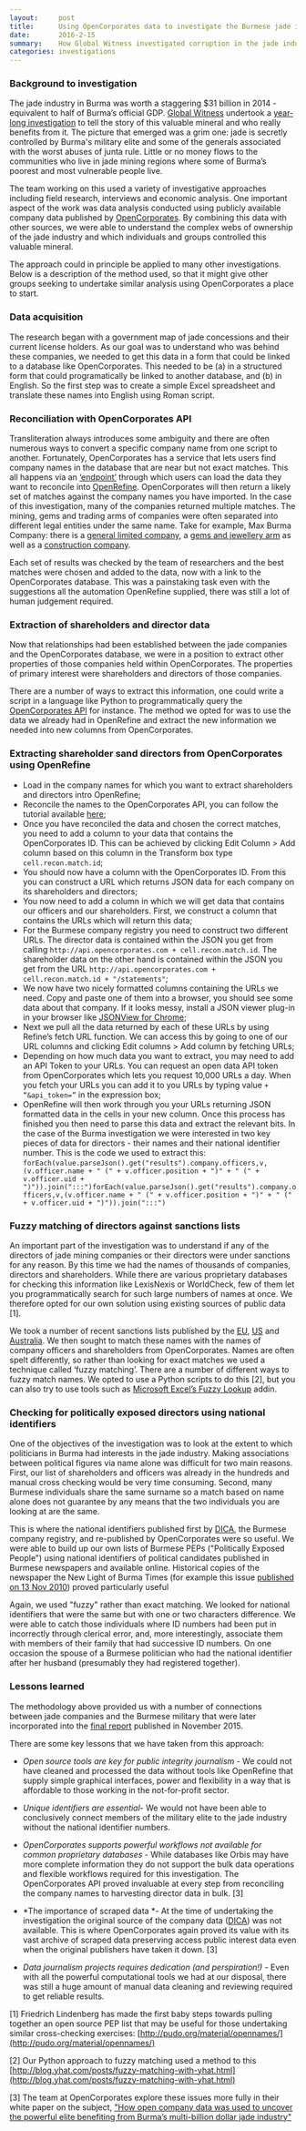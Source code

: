 ```yaml
---
layout:     post
title:      Using OpenCorporates data to investigate the Burmese jade industry
date:       2016-2-15
summary:	How Global Witness investigated corruption in the jade industry
categories: investigations
---
```


### Background to investigation

The jade industry in Burma was worth a staggering $31 billion in 2014 - equivalent to half of Burma’s official GDP. [Global Witness](https://globalwitness.org) undertook a [year-long investigation](https://www.globalwitness.org/en-gb/campaigns/oil-gas-and-mining/myanmarjade/) to tell the story of this valuable mineral and who really benefits from it. The picture that emerged was a grim one: jade is secretly controlled by Burma's military elite and some of the generals associated with the worst abuses of junta rule. Little or no money flows to the communities who live in jade mining regions where some of Burma’s poorest and most vulnerable people live.

The team working on this used a variety of investigative approaches including field research, interviews and economic analysis.  One important aspect of the work was data analysis conducted using publicly available company data published by [OpenCorporates](https://opencorporates.com/). By combining this data with other sources, we were able to understand the complex webs of ownership of the jade industry and which individuals and groups controlled this valuable mineral.

The approach could in principle be applied to many other investigations. Below is a description of the method used, so that it might give other groups seeking to undertake similar analysis using OpenCorporates a place to start.

### Data acquisition

The research began with a government map of jade concessions and their current license holders. As our goal was to understand who was behind these companies, we needed to get this data in a form that could be linked to a database like OpenCorporates. This needed to be (a) in a structured form that could programatically be linked to another database, and (b) in English. So the first step was to create a simple Excel spreadsheet and translate these names into English using Roman script. 

### Reconciliation with OpenCorporates API

Transliteration always introduces some ambiguity and there are often numerous ways to convert a specific company name from one script to another. Fortunately, OpenCorporates has a service that lets users find company names in the database that are near but not exact matches. This all happens via an [‘endpoint’](https://api.opencorporates.com/documentation/Open-Refine-Reconciliation-API) through which users can load the data they want to reconcile into [OpenRefine](http://openrefine.org/). OpenCorporates will then return a likely set of matches against the company names you have imported. In the case of this investigation, many of the companies returned multiple matches. The mining, gems and trading arms of companies were often separated into different legal entities under the same name. Take for example, Max Burma Company: there is a [general limited company](https://opencorporates.com/companies/mm/733-1993-1994), a [gems and jewellery arm](https://opencorporates.com/companies/mm/903-2007-2008) as well as a [construction company](https://opencorporates.com/companies/mm/958-2005-2006). 

Each set of results was checked by the team of researchers and the best matches were chosen and added to the data, now with a link to the OpenCorporates database. This was a painstaking task even with the suggestions all the automation OpenRefine supplied, there was still a lot of human judgement required.

### Extraction of shareholders and director data

Now that relationships had been established between the jade companies and the OpenCorporates database, we were in a position to extract other properties of those companies held within OpenCorporates. The properties of primary interest were shareholders and directors of those companies.

There are a number of ways to extract this information, one could write a script in a language like Python to programmatically query the [OpenCorporates API](https://api.opencorporates.com/) for instance. The method we opted for was to use the data we already had in OpenRefine and extract the new information we needed into new columns from OpenCorporates.

### Extracting shareholder sand directors from OpenCorporates using OpenRefine

* Load in the company names for which you want to extract shareholders and directors intro OpenRefine;
* Reconcile the names to the OpenCorporates API, you can follow the tutorial available [here](https://api.opencorporates.com/documentation/Google-Refine-Reconciliation-API);
* Once you have reconciled the data and chosen the correct matches, you need to add a column to your data that contains the OpenCorporates ID. This can be achieved by clicking Edit Column > Add column based on this column in the Transform box type `cell.recon.match.id`;
* You should now have a column with the OpenCorporates ID. From this you can construct a URL which returns JSON data for each company on its shareholders and directors;
* You now need to add a column in which we will get data that contains our officers and our shareholders. First, we construct a column that contains the URLs which will return this data;
* For the Burmese company registry you need to construct two different URLs. The director data is contained within the JSON you get from calling `http://api.opencorporates.com + cell.recon.match.id`. The shareholder data on the other hand is contained within the JSON you get from the URL `http://api.opencorporates.com + cell.recon.match.id + "/statements"`;
* We now have two nicely formatted columns containing the URLs we need. Copy and paste one of them into a browser, you should see some data about that company. If it looks messy, install a JSON viewer plug-in in your browser like [JSONView for Chrome](https://chrome.google.com/webstore/detail/jsonview/chklaanhfefbnpoihckbnefhakgolnmc?hl=en);
* Next we pull all the data returned by each of these URLs by using Refine’s fetch URL function. We can access this by going to one of our URL columns and clicking Edit columns > Add column by fetching URLs;
* Depending on how much data you want to extract, you may need to add an API Token to your URLs. You can request an open data API token from OpenCorporates which lets you request 10,000 URLs a day. When you fetch your URLs you can add it to you URLs by typing value `+ “&api_token=”` in the expression box;
* OpenRefine will then work through you your URLs returning JSON formatted data in the cells in your new column. Once this process has finished you then need to parse this data and extract the relevant bits. In the case of the Burma investigation we were interested in two key pieces of data for directors - their names and their national identifier number. This is the code we used to extract this: `forEach(value.parseJson().get("results").company.officers,v,(v.officer.name + " (" + v.officer.position + ")" + " (" + v.officer.uid + ")")).join(":::")forEach(value.parseJson().get("results").company.officers,v,(v.officer.name + " (" + v.officer.position + ")" + " (" + v.officer.uid + ")")).join(":::")`

### Fuzzy matching of directors against sanctions lists

An important part of the investigation was to understand if any of the directors of jade mining companies or their directors were under sanctions for any reason. By this time we had the names of thousands of companies, directors and shareholders. While there are various proprietary databases for checking this information like LexisNexis or WorldCheck, few of them let you programmatically search for such large numbers of names at once. We therefore opted for our own solution using existing sources of public data [1].

We took a number of recent sanctions lists published by the [EU](http://eeas.europa.eu/cfsp/sanctions/consol-list/index_en.htm), [US](https://www.treasury.gov/resource-center/sanctions/Programs/Pages/Programs.aspx) and [Australia](http://dfat.gov.au/international-relations/security/sanctions/pages/consolidated-list.aspx). We then sought to match these names with the names of company officers and shareholders from OpenCorporates. Names are often spelt differently, so rather than looking for exact matches we used a technique called ‘fuzzy matching’.  There are a number of different ways to fuzzy match names. We opted to use a Python scripts to do this [2], but you can also try to use tools such as [Microsoft Excel’s Fuzzy Lookup](http://www.microsoft.com/en-gb/download/details.aspx?id=15011) addin.

### Checking for politically exposed directors using national identifiers

One of the objectives of the investigation was to look at the extent to which politicians in Burma had interests in the jade industry. Making associations between political figures via name alone was difficult for two main reasons. First, our list of shareholders and officers was already in the hundreds and manual cross checking would be very time consuming. Second, many Burmese individuals share the same surname so a match based on name alone does not guarantee by any means that the two individuals you are looking at are the same.

This is where the national identifiers published first by [DICA](http://dica.gov.mm.x-aas.net/), the Burmese company registry, and re-published by OpenCorporates were so useful. We were able to build up our own lists of Burmese PEPs ("Politically Exposed People") using national identifiers of political candidates published in Burmese newspapers and available online. Historical copies of the newspaper the New Light of Burma Times (for example this issue [published on 13 Nov 2010](https://www.globalwitness.org/en-gb/campaigns/oil-gas-and-mining/myanmarjade/)) proved particularly useful

Again, we used "fuzzy" rather than exact matching. We looked for national identifiers that were the same but with one or two characters difference. We were able to catch those individuals where ID numbers had been put in incorrectly through clerical error, and, more interestingly, associate them with members of their family that had successive ID numbers. On one occasion the spouse of a Burmese politician who had the national identifier after her husband (presumably they had registered together).

### Lessons learned

The methodology above provided us with a number of connections between jade companies and the Burmese military that were later incorporated into the [final report](https://www.globalwitness.org/en-gb/campaigns/oil-gas-and-mining/myanmarjade/) published in November 2015.

There are some key lessons that we have taken from this approach:

* *Open source tools are key for public integrity journalism* - We could not have cleaned and processed the data without tools like OpenRefine that supply simple graphical interfaces, power and flexibility in a way that is affordable to those working in the not-for-profit sector.

* *Unique identifiers are essential*- We would not have been able to conclusively connect members of the military elite to the jade industry without the national identifier numbers.

* *OpenCorporates supports powerful workflows not available for common proprietary databases* - While databases like Orbis may have more complete information they do not support the bulk data operations and flexible workflows required for this investigation. The OpenCorporates API proved invaluable at every step from reconciling the company names to harvesting director data in bulk. [3]

* *The importance of scraped data *- At the time of undertaking the investigation the original source of the company data ([DICA](http://dica.gov.mm.x-aas.net/)) was not available. This is where OpenCorporates again proved its value with its vast archive of scraped data preserving access public interest data even when the original publishers have taken it down. [3]

* *Data journalism projects requires dedication (and perspiration!)* - Even with all the powerful computational tools we had at our disposal, there was still a huge amount of manual data cleaning and reviewing required to get reliable results.

[1] Friedrich Lindenberg has made the first baby steps towards pulling together an open source PEP list that may be useful for those undertaking similar cross-checking exercises: [http://pudo.org/material/opennames/](http://pudo.org/material/opennames/)

[2] Our Python approach to fuzzy matching used a method to this [http://blog.yhat.com/posts/fuzzy-matching-with-yhat.html](http://blog.yhat.com/posts/fuzzy-matching-with-yhat.html)

[3] The team at OpenCorporates explore these issues more fully in their white paper on the subject, ["How open company data was used to uncover the powerful elite benefiting from Burma’s multi-billion dollar jade industry"](https://medium.com/@opencorporates/how-open-company-data-was-used-to-uncover-the-powerful-elite-benefiting-from-myanmar-s-multi-1ef35f88d6bd#.ygcs3g3i9)

